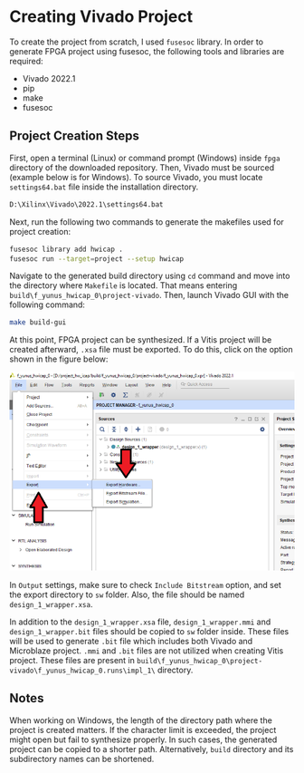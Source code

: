 # Creating Vivado Project

To create the project from scratch, I used `fusesoc` library. In order to
generate FPGA project using fusesoc, the following tools and libraries are
required:

- Vivado 2022.1  
- pip  
- make  
- fusesoc  

## Project Creation Steps

First, open a terminal (Linux) or command prompt (Windows) inside `fpga`
directory of the downloaded repository. Then, Vivado must be sourced (example
below is for Windows). To source Vivado, you must locate `settings64.bat` file
inside the installation directory.

```bash
D:\Xilinx\Vivado\2022.1\settings64.bat
```

Next, run the following two commands to generate the makefiles used for project
creation:

```bash
fusesoc library add hwicap .
fusesoc run --target=project --setup hwicap
```

Navigate to the generated build directory using `cd` command and move into the
directory where `Makefile` is located. That means entering
`build\f_yunus_hwicap_0\project-vivado`. Then, launch Vivado GUI with the
following command:

```bash
make build-gui
```

At this point, FPGA project can be synthesized. If a Vitis project will be
created afterward, `.xsa` file must be exported. To do this, click on the option
shown in the figure below:

![hwicap1](./assets/hwicap1.png)

In `Output` settings, make sure to check `Include Bitstream` option, and set the
export directory to `sw` folder. Also, the file should be named
`design_1_wrapper.xsa`.

In addition to the `design_1_wrapper.xsa` file, `design_1_wrapper.mmi` and
`design_1_wrapper.bit` files should be copied to `sw` folder inside. These files
will be used to generate `.bit` file which includes both Vivado and Microblaze
project. `.mmi` and `.bit` files are not utilized when creating Vitis project.
These files are present in
`build\f_yunus_hwicap_0\project-vivado\f_yunus_hwicap_0.runs\impl_1\` directory.

## Notes

When working on Windows, the length of the directory path where the project is
created matters. If the character limit is exceeded, the project might open but
fail to synthesize properly. In such cases, the generated project can be copied
to a shorter path. Alternatively, `build` directory and its subdirectory names
can be shortened.
